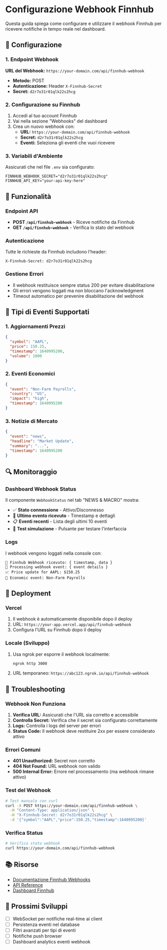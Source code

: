 # Configurazione Webhook Finnhub

Questa guida spiega come configurare e utilizzare il webhook Finnhub per ricevere notifiche in tempo reale nel dashboard.

## 🔧 Configurazione

### 1. Endpoint Webhook

**URL del Webhook:** `https://your-domain.com/api/finnhub-webhook`

- **Metodo:** POST
- **Autenticazione:** Header `X-Finnhub-Secret`
- **Secret:** `d2r7o31r01qlk22s2hcg`

### 2. Configurazione su Finnhub

1. Accedi al tuo account Finnhub
2. Vai nella sezione "Webhooks" del dashboard
3. Crea un nuovo webhook con:
   - **URL:** `https://your-domain.com/api/finnhub-webhook`
   - **Secret:** `d2r7o31r01qlk22s2hcg`
   - **Eventi:** Seleziona gli eventi che vuoi ricevere

### 3. Variabili d'Ambiente

Assicurati che nel file `.env` sia configurato:

```env
FINNHUB_WEBHOOK_SECRET="d2r7o31r01qlk22s2hcg"
FINNHUB_API_KEY="your-api-key-here"
```

## 📡 Funzionalità

### Endpoint API

- **POST `/api/finnhub-webhook`** - Riceve notifiche da Finnhub
- **GET `/api/finnhub-webhook`** - Verifica lo stato del webhook

### Autenticazione

Tutte le richieste da Finnhub includono l'header:
```
X-Finnhub-Secret: d2r7o31r01qlk22s2hcg
```

### Gestione Errori

- Il webhook restituisce sempre status 200 per evitare disabilitazione
- Gli errori vengono loggati ma non bloccano l'acknowledgment
- Timeout automatico per prevenire disabilitazione del webhook

## 🎯 Tipi di Eventi Supportati

### 1. Aggiornamenti Prezzi
```json
{
  "symbol": "AAPL",
  "price": 150.25,
  "timestamp": 1640995200,
  "volume": 1000
}
```

### 2. Eventi Economici
```json
{
  "event": "Non-Farm Payrolls",
  "country": "US",
  "impact": "high",
  "timestamp": 1640995200
}
```

### 3. Notizie di Mercato
```json
{
  "event": "news",
  "headline": "Market Update",
  "summary": "...",
  "timestamp": 1640995200
}
```

## 🔍 Monitoraggio

### Dashboard Webhook Status

Il componente `WebhookStatus` nel tab "NEWS & MACRO" mostra:

- ✅ **Stato connessione** - Attivo/Disconnesso
- 📡 **Ultimo evento ricevuto** - Timestamp e dettagli
- 📋 **Eventi recenti** - Lista degli ultimi 10 eventi
- 🧪 **Test simulazione** - Pulsante per testare l'interfaccia

### Logs

I webhook vengono loggati nella console con:

```
📡 Finnhub Webhook ricevuto: { timestamp, data }
🔄 Processing webhook event: { event details }
📈 Price update for AAPL: $150.25
📰 Economic event: Non-Farm Payrolls
```

## 🚀 Deployment

### Vercel

1. Il webhook è automaticamente disponibile dopo il deploy
2. URL: `https://your-app.vercel.app/api/finnhub-webhook`
3. Configura l'URL su Finnhub dopo il deploy

### Locale (Sviluppo)

1. Usa ngrok per esporre il webhook localmente:
   ```bash
   ngrok http 3000
   ```

2. URL temporaneo: `https://abc123.ngrok.io/api/finnhub-webhook`

## 🔧 Troubleshooting

### Webhook Non Funziona

1. **Verifica URL:** Assicurati che l'URL sia corretto e accessibile
2. **Controlla Secret:** Verifica che il secret sia configurato correttamente
3. **Logs:** Controlla i logs del server per errori
4. **Status Code:** Il webhook deve restituire 2xx per essere considerato attivo

### Errori Comuni

- **401 Unauthorized:** Secret non corretto
- **404 Not Found:** URL webhook non valido
- **500 Internal Error:** Errore nel processamento (ma webhook rimane attivo)

### Test del Webhook

```bash
# Test manuale con curl
curl -X POST https://your-domain.com/api/finnhub-webhook \
  -H "Content-Type: application/json" \
  -H "X-Finnhub-Secret: d2r7o31r01qlk22s2hcg" \
  -d '{"symbol":"AAPL","price":150.25,"timestamp":1640995200}'
```

### Verifica Status

```bash
# Verifica stato webhook
curl https://your-domain.com/api/finnhub-webhook
```

## 📚 Risorse

- [Documentazione Finnhub Webhooks](https://finnhub.io/docs/api/webhook)
- [API Reference](https://finnhub.io/docs/api)
- [Dashboard Finnhub](https://finnhub.io/dashboard)

## 🔄 Prossimi Sviluppi

- [ ] WebSocket per notifiche real-time ai client
- [ ] Persistenza eventi nel database
- [ ] Filtri avanzati per tipi di eventi
- [ ] Notifiche push browser
- [ ] Dashboard analytics eventi webhook